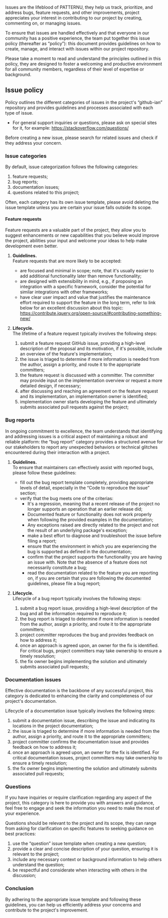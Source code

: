 Issues are the lifeblood of PATTERNU, they help us track, prioritize, and address
bugs, feature requests, and other improvements, project appreciates your interest
in contributing to our project by creating, commenting on, or managing issues.

To ensure that issues are handled effectively and that everyone in our community
has a positive experience, the team put together this issue policy (thereafter as
“policy”): this document provides guidelines on how to create, manage, and interact
with issues within our project repository.

Please take a moment to read and understand the principles outlined in this policy,
they are designed to foster a welcoming and productive environment for all community
members, regardless of their level of expertise or background.

## Issue policy

Policy outlines the different categories of issues in the project's “github-ian”
repository and provides guidelines and processes associated with each type of issue.

- For general support inquiries or questions, please ask on special sites for it,
  for example:
  <https://stackoverflow.com/questions/>

Before creating a new issue, please search for related issues and check if they
address your concern.

### Issue categories

By default, issue categorization follows the following categories:

1. feature requests;
2. bug reports;
3. documentation issues;
4. questions related to this project;

Often, each category has its own issue template, please avoid deleting the issue
template unless you are certain your issue falls outside its scope.

#### Feature requests

Feature requests are a valuable part of the project, they allow you to suggest
enhancements or new capabilities that you believe would improve the project,
abilities your input and welcome your ideas to help make development even better.

1. **Guidelines.**\
   Feature requests that are more likely to be accepted:

   - are focused and minimal in scope; note, that it's usually easier to add additional
     functionality later than remove functionality;
   - are designed with extensibility in mind, e.g., if proposing an integration
     with a specific framework, consider the potential for similar integrations
     with other frameworks;
   - have clear user impact and value that justifies the maintenance effort required
     to support the feature in the long term, refer to link below for an excellent
     discussion about this topic:\
     <https://contribute.jquery.org/open-source/#contributing-something-new/>

1. **Lifecycle.**\
   The lifetime of a feature request typically involves the following steps:
   1. submit a feature request GitHub issue, providing a high-level description
      of the proposal and its motivation, if it's possible, include an overview
      of the feature's implementation;
   2. the issue is triaged to determine if more information is needed from the author,
      assign a priority, and route it to the appropriate committers;
   3. the feature request is discussed with a committer. The committer may provide
      input on the implementation overview or request a more detailed design, if
      necessary;
   4. after discussing and reaching an agreement on the feature request and its
      implementation, an implementation owner is identified;
   5. implementation owner starts developing the feature and ultimately submits
      associated pull requests against the project;

### Bug reports

In ongoing commitment to excellence, the team understands that identifying and
addressing issues is a critical aspect of maintaining a robust and reliable platform:
the “bug report” category provides a structured avenue for our stakeholders to report
any unexpected behaviors or technical glitches encountered during their interaction
with a project.

1. **Guidelines.**\
   To ensure that maintainers can effectively assist with reported bugs, please
   follow these guidelines:

   - fill out the bug report template completely, providing appropriate levels
     of detail, especially in the “Code to reproduce the issue” section;
   - verify that the bug meets one of the criterias:
     - It's a regression, meaning that a recent release of the project no longer
       supports an operation that an earlier release did;
     - Documented feature or functionality does not work properly when following
       the provided examples in the documentation;
     - Any exceptions raised are directly related to the project and not the result
       of an underlying package's exception;
     - make a best effort to diagnose and troubleshoot the issue before filing a
       report;
     - ensure that the environment in which you are experiencing the bug is supported
       as defined in the documentation;
     - confirm that the project supports the functionality you are having an issue
       with. Note that the absence of a feature does not necessarily constitute
       a bug;
     - read the documentation related to the feature you are reporting on, if you
       are certain that you are following the documented guidelines, please file
       a bug report;

1. **Lifecycle.**\
   Lifecycle of a bug report typically involves the following steps:
   1. submit a bug report issue, providing a high-level description of the bug and
      all the information required to reproduce it;
   2. the bug report is triaged to determine if more information is needed from
      the author, assign a priority, and route it to the appropriate committers;
   3. project committer reproduces the bug and provides feedback on how to address
      it;
   4. once an approach is agreed upon, an owner for the fix is identified. For
      critical bugs, project committers may take ownership to ensure a timely resolution;
   5. the fix owner begins implementing the solution and ultimately submits associated
      pull requests;

### Documentation issues

Effective documentation is the backbone of any successful project, this category
is dedicated to enhancing the clarity and completeness of our project's documentation.

Lifecycle of a documentation issue typically involves the following steps:

1. submit a documentation issue, describing the issue and indicating its locations
   in the project documentation;
2. the issue is triaged to determine if more information is needed from the author,
   assign a priority, and route it to the appropriate committers;
3. project committer confirms the documentation issue and provides feedback on how
   to address it;
4. once an approach is agreed upon, an owner for the fix is identified. For critical
   documentation issues, project committers may take ownership to ensure a timely
   resolution;
5. the fix owner begins implementing the solution and ultimately submits associated
   pull requests;

### Questions

If you have inquiries or require clarification regarding any aspect of the project,
this category is here to provide you with answers and guidance, feel free to engage
and seek the information you need to make the most of your experience.

Questions should be relevant to the project and its scope, they can range from
asking for clarification on specific features to seeking guidance on best practices:

1. use the “question” issue template when creating a new question;
2. provide a clear and concise description of your question, ensuring it is relevant
   to the project;
3. include any necessary context or background information to help others understand
   the question;
4. be respectful and considerate when interacting with others in the discussion;

### Conclusion

By adhering to the appropriate issue template and following these guidelines, you
can help us efficiently address your concerns and contribute to the project's improvement.
